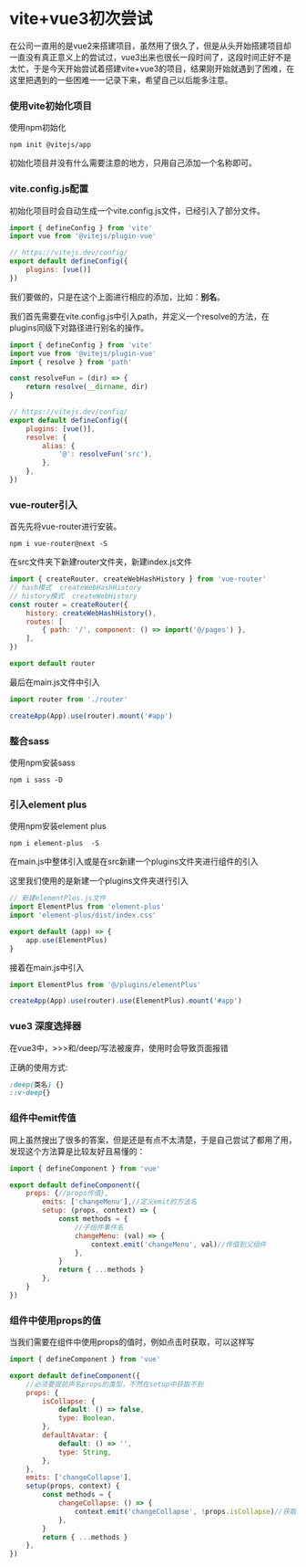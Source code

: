 # vite+vue3初次尝试

在公司一直用的是vue2来搭建项目，虽然用了很久了，但是从头开始搭建项目却一直没有真正意义上的尝试过，vue3出来也很长一段时间了，这段时间正好不是太忙，于是今天开始尝试着搭建vite+vue3的项目，结果刚开始就遇到了困难，在这里把遇到的一些困难一一记录下来，希望自己以后能多注意。

### 使用vite初始化项目

使用npm初始化

```
npm init @vitejs/app
```

初始化项目并没有什么需要注意的地方，只用自己添加一个名称即可。

### vite.config.js配置

初始化项目时会自动生成一个vite.config.js文件，已经引入了部分文件。

```javascript
import { defineConfig } from 'vite'
import vue from '@vitejs/plugin-vue'

// https://vitejs.dev/config/
export default defineConfig({
    plugins: [vue()]
})
```

我们要做的，只是在这个上面进行相应的添加，比如：**别名**。

我们首先需要在vite.config.js中引入path，并定义一个resolve的方法，在plugins同级下对路径进行别名的操作。

```javascript
import { defineConfig } from 'vite'
import vue from '@vitejs/plugin-vue'
import { resolve } from 'path'

const resolveFun = (dir) => {
    return resolve(__dirname, dir)
}

// https://vitejs.dev/config/
export default defineConfig({
    plugins: [vue()],
    resolve: {
        alias: {
            '@': resolveFun('src'),
        },
    },
})
```

### vue-router引入

首先先将vue-router进行安装。

```
npm i vue-router@next -S   
```

在src文件夹下新建router文件夹，新建index.js文件

```javascript
import { createRouter, createWebHashHistory } from 'vue-router'
// hash模式  createWebHashHistory
// history模式  createWebHistory
const router = createRouter({
    history: createWebHashHistory(),
    routes: [
        { path: '/', component: () => import('@/pages') },
    ],
})

export default router
```

最后在main.js文件中引入

```javascript
import router from './router'

createApp(App).use(router).mount('#app')
```

### 整合sass

使用npm安装sass

```
npm i sass -D
```

### 引入element plus

使用npm安装element plus

```
npm i element-plus  -S 
```

在main.js中整体引入或是在src新建一个plugins文件夹进行组件的引入

这里我们使用的是新建一个plugins文件夹进行引入

```javascript
// 新建elementPlus.js文件
import ElementPlus from 'element-plus'
import 'element-plus/dist/index.css'

export default (app) => {
    app.use(ElementPlus)
}
```

接着在main.js中引入

```javascript
import ElementPlus from '@/plugins/elementPlus'

createApp(App).use(router).use(ElementPlus).mount('#app')
```

### vue3 深度选择器

在vue3中，>>>和/deep/写法被废弃，使用时会导致页面报错

正确的使用方式:

```scss
:deep(类名) {}
::v-deep{}
```

### 组件中emit传值

网上虽然搜出了很多的答案，但是还是有点不太清楚，于是自己尝试了都用了用，发现这个方法算是比较友好且易懂的：

```javascript
import { defineComponent } from 'vue'

export default defineComponent({
    props: {//props传值},  
        emits: ['changeMenu'],//定义emit的方法名  
        setup: (props, context) => {
            const methods = {
                //子组件事件名      
                changeMenu: (val) => {
                    context.emit('changeMenu', val)//传值到父组件     
                },
            }
            return { ...methods }
        },
    }
})
```

### 组件中使用props的值

当我们需要在组件中使用props的值时，例如点击时获取，可以这样写

```javascript
import { defineComponent } from 'vue'

export default defineComponent({
    //必须要提前声名props的类型，不然在setup中获取不到  
    props: {
        isCollapse: {
            default: () => false,
            type: Boolean,
        },
        defaultAvatar: {
            default: () => '',
            type: String,
        },
    },
    emits: ['changeCollapse'],
    setup(props, context) {
        const methods = {
            changeCollapse: () => {
                context.emit('changeCollapse', !props.isCollapse)//获取到了props的传值      
            },
        }
        return { ...methods }
    },
})
```

